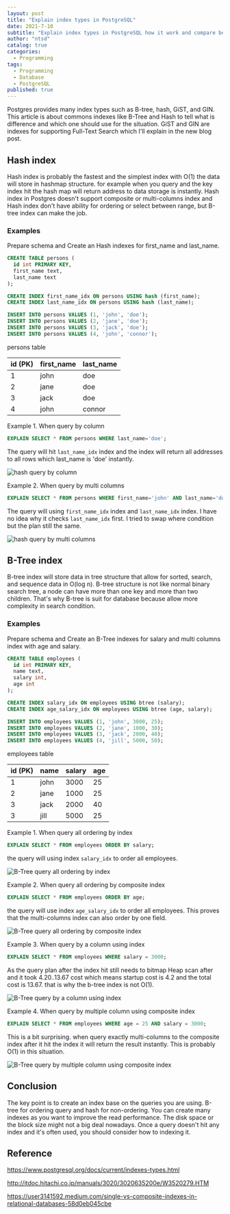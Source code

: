 ```yaml
---
layout: post
title: "Explain index types in PostgreSQL"
date: 2021-7-10
subtitle: "Explain index types in PostgreSQL how it work and compare between Hash and B-Tree index"
author: "ntsd"
catalog: true
categories:
  - Programming
tags:
  - Programming
  - Database
  - PostgreSQL
published: true
---
```


Postgres provides many index types such as B-tree, hash, GiST, and GIN. This article is about commons indexes like B-Tree and Hash to tell what is difference and which one should use for the situation. GiST and GIN are indexes for supporting Full-Text Search which I'll explain in the new blog post.

## Hash index

Hash index is probably the fastest and the simplest index with O(1) the data will store in hashmap structure. for example when you query and the key index hit the hash map will return address to data storage is instantly. Hash index in Postgres doesn't support composite or multi-columns index and Hash index don't have ability for ordering or select between range, but B-tree index can make the job.

### Examples

Prepare schema and Create an Hash indexes for first_name and last_name.

```SQL
CREATE TABLE persons (
  id int PRIMARY KEY,
  first_name text,
  last_name text
);

CREATE INDEX first_name_idx ON persons USING hash (first_name);
CREATE INDEX last_name_idx ON persons USING hash (last_name);

INSERT INTO persons VALUES (1, 'john', 'doe');
INSERT INTO persons VALUES (2, 'jane', 'doe');
INSERT INTO persons VALUES (3, 'jack', 'doe');
INSERT INTO persons VALUES (4, 'john', 'connor');
```

persons table

| id (PK) | first_name | last_name |
| ------- | ---------- | --------- |
| 1       | john       | doe       |
| 2       | jane       | doe       |
| 3       | jack       | doe       |
| 4       | john       | connor    |

Example 1. When query by column

```SQL
EXPLAIN SELECT * FROM persons WHERE last_name='doe';
```

The query will hit `last_name_idx` index and the index will return all addresses to all rows which last_name is 'doe' instantly.

![hash  query by column](/img/in-post/2021-7-10-postgresql-index-types/hash-query-1.png)

Example 2. When query by multi columns

```SQL
EXPLAIN SELECT * FROM persons WHERE first_name='john' AND last_name='doe';
```

The query will using `first_name_idx` index and `last_name_idx` index. I have no idea why it checks `last_name_idx` first. I tried to swap where condition but the plan still the same.

![hash query by multi columns](/img/in-post/2021-7-10-postgresql-index-types/hash-query-2.png)

## B-Tree index

B-tree index will store data in tree structure that allow for sorted, search, and sequence data in O(log n). B-tree structure is not like normal binary search tree, a node can have more than one key and more than two children. That's why B-tree is suit for database because allow more complexity in search condition.

### Examples

Prepare schema and Create an B-Tree indexes for salary and multi columns index with age and salary.

```SQL
CREATE TABLE employees (
  id int PRIMARY KEY,
  name text,
  salary int,
  age int
);

CREATE INDEX salary_idx ON employees USING btree (salary);
CREATE INDEX age_salary_idx ON employees USING btree (age, salary);

INSERT INTO employees VALUES (1, 'john', 3000, 25);
INSERT INTO employees VALUES (2, 'jane', 1000, 30);
INSERT INTO employees VALUES (3, 'jack', 2000, 40);
INSERT INTO employees VALUES (4, 'jill', 5000, 50);
```

employees table

| id (PK) | name | salary | age |
| ------- | ---- | ------ | --- |
| 1       | john | 3000   | 25  |
| 2       | jane | 1000   | 25  |
| 3       | jack | 2000   | 40  |
| 3       | jill | 5000   | 25  |

Example 1. When query all ordering by index

```SQL
EXPLAIN SELECT * FROM employees ORDER BY salary;
```

the query will using index `salary_idx` to order all employees.

![B-Tree query all ordering by index](/img/in-post/2021-7-10-postgresql-index-types/btree-query-1.png)

Example 2. When query all ordering by composite index

```SQL
EXPLAIN SELECT * FROM employees ORDER BY age;
```

the query will use index `age_salary_idx` to order all employees. This proves that the multi-columns index can also order by one field.

![B-Tree query all ordering by composite index](/img/in-post/2021-7-10-postgresql-index-types/btree-query-2.png)

Example 3. When query by a column using index

```SQL
EXPLAIN SELECT * FROM employees WHERE salary = 3000;
```

As the query plan after the index hit still needs to bitmap Heap scan after and it took 4.20..13.67 cost which means startup cost is 4.2 and the total cost is 13.67. that is why the b-tree index is not O(1).

![B-Tree query by a column using index](/img/in-post/2021-7-10-postgresql-index-types/btree-query-3.png)

Example 4. When query by multiple column using composite index

```SQL
EXPLAIN SELECT * FROM employees WHERE age = 25 AND salary = 3000;
```

This is a bit surprising. when query exactly multi-columns to the composite index after it hit the index it will return the result instantly. This is probably O(1) in this situation.

![B-Tree query by multiple column using composite index](/img/in-post/2021-7-10-postgresql-index-types/btree-query-4.png)

## Conclusion

The key point is to create an index base on the queries you are using. B-tree for ordering query and hash for non-ordering. You can create many indexes as you want to improve the read performance. The disk space or the block size might not a big deal nowadays. Once a query doesn't hit any index and it's often used, you should consider how to indexing it.

## Reference

<https://www.postgresql.org/docs/current/indexes-types.html>

<http://itdoc.hitachi.co.jp/manuals/3020/3020635200e/W3520279.HTM>

<https://user3141592.medium.com/single-vs-composite-indexes-in-relational-databases-58d0eb045cbe>
